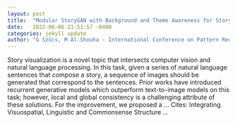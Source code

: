 ```yaml
---
layout: post
title:  "Modular StoryGAN with Background and Theme Awareness for Story Visualization"
date:   2022-06-06 21:51:57 -0400
categories: jekyll update
author: "G Szűcs, M Al-Shouha - International Conference on Pattern Recognition and …, 2022"
---
```

Story visualization is a novel topic that intersects computer vision and natural language processing. In this task, given a series of natural language sentences that compose a story, a sequence of images should be generated that correspond to the sentences. Prior works have introduced recurrent generative models which outperform text-to-image models on this task; however, local and global consistency is a challenging attribute of these solutions. For the improvement, we proposed a …
Cites: ‪Integrating Visuospatial, Linguistic and Commonsense Structure …‬  